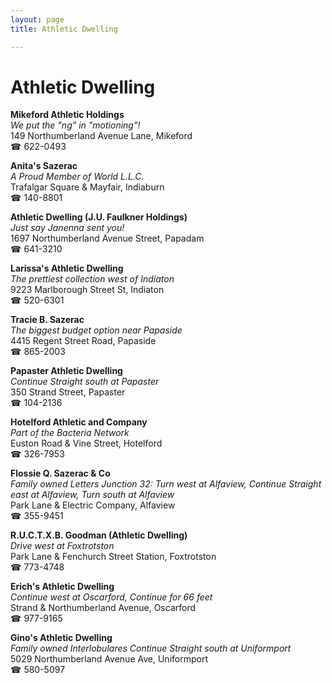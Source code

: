 ```yaml
---
layout: page 
title: Athletic Dwelling

---
```



# Athletic Dwelling


 **Mikeford Athletic Holdings**  
_We put the "ng" in "motioning"!_  
149 Northumberland Avenue Lane, Mikeford  
☎ 622-0493

**Anita's Sazerac**  
_A Proud Member of World L.L.C._  
Trafalgar Square & Mayfair, Indiaburn  
☎ 140-8801

**Athletic Dwelling (J.U. Faulkner Holdings)**  
_Just say Janenna sent you!_  
1697 Northumberland Avenue Street, Papadam  
☎ 641-3210

**Larissa's Athletic Dwelling**  
_The prettiest collection west of Indiaton_  
9223 Marlborough Street St, Indiaton  
☎ 520-6301

**Tracie B. Sazerac**  
_The biggest budget option near Papaside_  
4415 Regent Street Road, Papaside  
☎ 865-2003

**Papaster Athletic Dwelling**  
_Continue Straight south at Papaster_  
350 Strand Street, Papaster  
☎ 104-2136

**Hotelford Athletic and Company**  
_Part of the Bacteria Network_  
Euston Road & Vine Street, Hotelford  
☎ 326-7953

**Flossie Q. Sazerac & Co**  
_Family owned Letters 
Junction 32: Turn west at Alfaview, Continue Straight east at Alfaview, Turn south at Alfaview_  
Park Lane & Electric Company, Alfaview  
☎ 355-9451

**R.U.C.T.X.B. Goodman (Athletic Dwelling)**  
_Drive west at Foxtrotston_  
Park Lane & Fenchurch Street Station, Foxtrotston  
☎ 773-4748

**Erich's Athletic Dwelling**  
_Continue west at Oscarford, Continue for 66 feet_  
Strand & Northumberland Avenue, Oscarford  
☎ 977-9165

**Gino's Athletic Dwelling**  
_Family owned Interlobulares 
Continue Straight south at Uniformport_  
5029 Northumberland Avenue Ave, Uniformport  
☎ 580-5097

